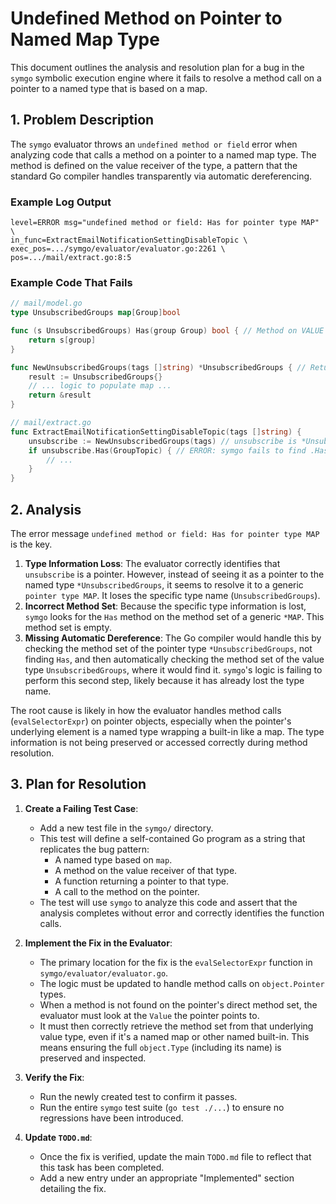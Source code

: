 # Undefined Method on Pointer to Named Map Type

This document outlines the analysis and resolution plan for a bug in the `symgo` symbolic execution engine where it fails to resolve a method call on a pointer to a named type that is based on a map.

## 1. Problem Description

The `symgo` evaluator throws an `undefined method or field` error when analyzing code that calls a method on a pointer to a named map type. The method is defined on the value receiver of the type, a pattern that the standard Go compiler handles transparently via automatic dereferencing.

### Example Log Output

```
level=ERROR msg="undefined method or field: Has for pointer type MAP" \
in_func=ExtractEmailNotificationSettingDisableTopic \
exec_pos=.../symgo/evaluator/evaluator.go:2261 \
pos=.../mail/extract.go:8:5
```

### Example Code That Fails

```go
// mail/model.go
type UnsubscribedGroups map[Group]bool

func (s UnsubscribedGroups) Has(group Group) bool { // Method on VALUE receiver
	return s[group]
}

func NewUnsubscribedGroups(tags []string) *UnsubscribedGroups { // Returns POINTER
	result := UnsubscribedGroups{}
	// ... logic to populate map ...
	return &result
}

// mail/extract.go
func ExtractEmailNotificationSettingDisableTopic(tags []string) {
	unsubscribe := NewUnsubscribedGroups(tags) // unsubscribe is *UnsubscribedGroups
	if unsubscribe.Has(GroupTopic) { // ERROR: symgo fails to find .Has
		// ...
	}
}
```

## 2. Analysis

The error message `undefined method or field: Has for pointer type MAP` is the key.

1.  **Type Information Loss**: The evaluator correctly identifies that `unsubscribe` is a pointer. However, instead of seeing it as a pointer to the named type `*UnsubscribedGroups`, it seems to resolve it to a generic `pointer type MAP`. It loses the specific type name (`UnsubscribedGroups`).
2.  **Incorrect Method Set**: Because the specific type information is lost, `symgo` looks for the `Has` method on the method set of a generic `*MAP`. This method set is empty.
3.  **Missing Automatic Dereference**: The Go compiler would handle this by checking the method set of the pointer type `*UnsubscribedGroups`, not finding `Has`, and then automatically checking the method set of the value type `UnsubscribedGroups`, where it would find it. `symgo`'s logic is failing to perform this second step, likely because it has already lost the type name.

The root cause is likely in how the evaluator handles method calls (`evalSelectorExpr`) on pointer objects, especially when the pointer's underlying element is a named type wrapping a built-in like a map. The type information is not being preserved or accessed correctly during method resolution.

## 3. Plan for Resolution

1.  **Create a Failing Test Case**:
    *   Add a new test file in the `symgo/` directory.
    *   This test will define a self-contained Go program as a string that replicates the bug pattern:
        *   A named type based on `map`.
        *   A method on the value receiver of that type.
        *   A function returning a pointer to that type.
        *   A call to the method on the pointer.
    *   The test will use `symgo` to analyze this code and assert that the analysis completes without error and correctly identifies the function calls.

2.  **Implement the Fix in the Evaluator**:
    *   The primary location for the fix is the `evalSelectorExpr` function in `symgo/evaluator/evaluator.go`.
    *   The logic must be updated to handle method calls on `object.Pointer` types.
    *   When a method is not found on the pointer's direct method set, the evaluator must look at the `Value` the pointer points to.
    *   It must then correctly retrieve the method set from that underlying value type, even if it's a named map or other named built-in. This means ensuring the full `object.Type` (including its name) is preserved and inspected.

3.  **Verify the Fix**:
    *   Run the newly created test to confirm it passes.
    *   Run the entire `symgo` test suite (`go test ./...`) to ensure no regressions have been introduced.

4.  **Update `TODO.md`**:
    *   Once the fix is verified, update the main `TODO.md` file to reflect that this task has been completed.
    *   Add a new entry under an appropriate "Implemented" section detailing the fix.